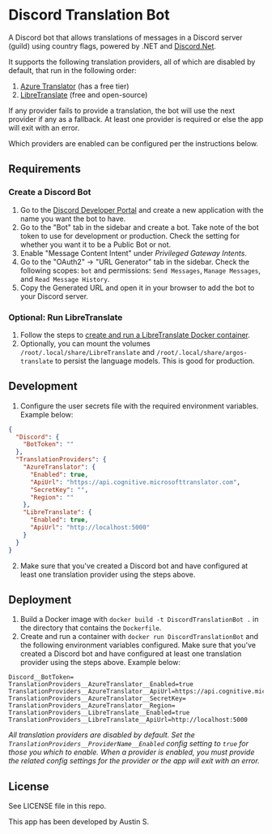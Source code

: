 # Discord Translation Bot

A Discord bot that allows translations of messages in a Discord server (guild) using country flags, powered by .NET
and [Discord.Net](https://github.com/discord-net/Discord.Net).

It supports the following translation providers, all of which are disabled by default, that run in the following order:

1. [Azure Translator](https://azure.microsoft.com/en-us/services/cognitive-services/translator/) (has a free tier)
2. [LibreTranslate](https://github.com/LibreTranslate/LibreTranslate) (free and open-source)

If any provider fails to provide a translation, the bot will use the next provider if any as a fallback. At least one
provider is required or else the app will exit with an error.

Which providers are enabled can be configured per the instructions below.

## Requirements

### Create a Discord Bot

1. Go to the [Discord Developer Portal](https://discord.com/developers/applications) and create a new application with
   the name you want the bot to have.
2. Go to the "Bot" tab in the sidebar and create a bot. Take note of the bot token to use for development or production.
   Check the setting for whether you want it to be a Public Bot or not.
3. Enable "Message Content Intent" under _Privileged Gateway Intents_.
4. Go to the "OAuth2" -> "URL Generator" tab in the sidebar. Check the following scopes: `bot` and
   permissions: `Send Messages`, `Manage Messages`, and `Read Message History`.
5. Copy the Generated URL and open it in your browser to add the bot to your Discord server.

### Optional: Run LibreTranslate

1. Follow the steps
   to [create and run a LibreTranslate Docker container](https://github.com/LibreTranslate/LibreTranslate#run-with-docker=).
2. Optionally, you can mount the volumes `/root/.local/share/LibreTranslate` and `/root/.local/share/argos-translate` to
   persist the language models. This is good for production.

## Development

1. Configure the user secrets file with the required environment variables. Example below:

```json
{
  "Discord": {
    "BotToken": ""
  },
  "TranslationProviders": {
    "AzureTranslator": {
      "Enabled": true,
      "ApiUrl": "https://api.cognitive.microsofttranslator.com",
      "SecretKey": "",
      "Region": ""
    },
    "LibreTranslate": {
      "Enabled": true,
      "ApiUrl": "http://localhost:5000"
    }
  }
}
```

2. Make sure that you've created a Discord bot and have configured at least one translation provider using the steps
   above.

## Deployment

1. Build a Docker image with `docker build -t DiscordTranslationBot .` in the directory that contains the `Dockerfile`.
2. Create and run a container with `docker run DiscordTranslationBot` and the following environment variables
   configured. Make sure that you've created a Discord bot and have configured at least one translation provider using
   the steps
   above. Example below:

```
Discord__BotToken=
TranslationProviders__AzureTranslator__Enabled=true
TranslationProviders__AzureTranslator__ApiUrl=https://api.cognitive.microsofttranslator.com
TranslationProviders__AzureTranslator__SecretKey=
TranslationProviders__AzureTranslator__Region=
TranslationProviders__LibreTranslate__Enabled=true
TranslationProviders__LibreTranslate__ApiUrl=http://localhost:5000
```

_All translation providers are disabled by default. Set the `TranslationProviders__ProviderName__Enabled` config setting
to `true` for those you which to
enable. When a provider is enabled, you must provide the related config settings for the provider or the app will exit
with an error._

## License

See LICENSE file in this repo.

This app has been developed by Austin S.
